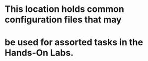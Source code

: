 # This location holds common configuration files that may
# be used for assorted tasks in the Hands-On Labs.
#

